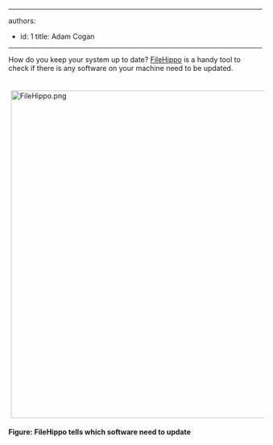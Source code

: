 

---
authors:
  - id: 1
    title: Adam Cogan
---




<span class='intro'> ​How do you keep your system up to date? <a href="http&#58;//filehippo.com/default.aspx">FileHippo​</a> is a handy tool​ to check if there is any software on your machine need to be updated. </span>

<dl class="ssw15-rteElement-ImageArea">​<img src="/PublishingImages/FileHippo.png" alt="FileHippo.png" style="margin&#58;5px;width&#58;650px;" /></dl><p><strong>Figure&#58; FileHippo tells which software need to update</strong></p>


